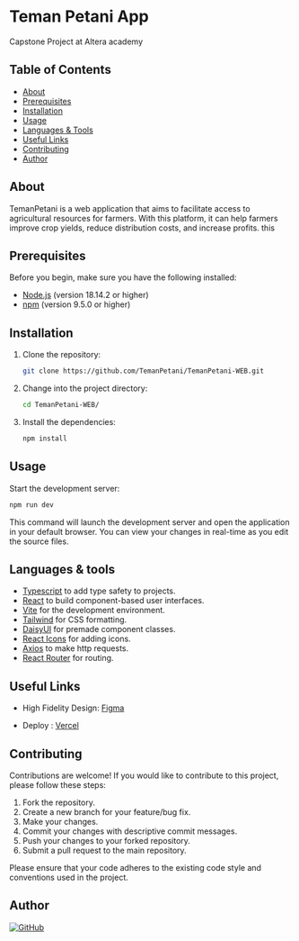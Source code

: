 # Teman Petani App

Capstone Project at Altera academy

## Table of Contents

- [About](#about)
- [Prerequisites](#prerequisites)
- [Installation](#installation)
- [Usage](#usage)
- [Languages & Tools](#languages--tools)
- [Useful Links](#useful-links)
- [Contributing](#contributing)
- [Author](#author)

## About

TemanPetani is a web application that aims to facilitate access to agricultural resources for farmers. With this platform, it can help farmers improve crop yields, reduce distribution costs, and increase profits. this

## Prerequisites

Before you begin, make sure you have the following installed:

- [Node.js](https://nodejs.org) (version 18.14.2 or higher)
- [npm](https://www.npmjs.com/) (version 9.5.0 or higher)

## Installation

1. Clone the repository:

   ```bash
   git clone https://github.com/TemanPetani/TemanPetani-WEB.git
   ```

2. Change into the project directory:

   ```bash
   cd TemanPetani-WEB/
   ```

3. Install the dependencies:

   ```bash
   npm install
   ```

## Usage

Start the development server:

```bash
npm run dev
```

This command will launch the development server and open the application in your default browser. You can view your changes in real-time as you edit the source files.

## Languages & tools

- [Typescript](https://www.typescriptlang.org/) to add type safety to projects.
- [React](https://react.dev/) to build component-based user interfaces.
- [Vite](https://vitejs.dev/) for the development environment.
- [Tailwind](https://tailwindcss.com/) for CSS formatting.
- [DaisyUI](https://daisyui.com/) for premade component classes.
- [React Icons](https://react-icons.github.io/react-icons/) for adding icons.
- [Axios](https://axios-http.com/) to make http requests.
- [React Router](https://reactrouter.com/en/main) for routing.

## Useful Links

- High Fidelity Design: [Figma](https://www.figma.com/file/SnBKvr8xAkNvItPr1YwfBW/Capstone%3A-TemanPetani?type=design&node-id=928%3A2793&t=Lk4ZlvwnPw4cGlXM-1)

- Deploy : [Vercel](https://teman-petani-web.vercel.app/)

## Contributing

Contributions are welcome! If you would like to contribute to this project, please follow these steps:

1. Fork the repository.
2. Create a new branch for your feature/bug fix.
3. Make your changes.
4. Commit your changes with descriptive commit messages.
5. Push your changes to your forked repository.
6. Submit a pull request to the main repository.

Please ensure that your code adheres to the existing code style and conventions used in the project.

## Author

[![GitHub](https://img.shields.io/badge/Asilsay-%23121011.svg?style=for-the-badge&logo=github&logoColor=white)](https://github.com/Asilsay)
